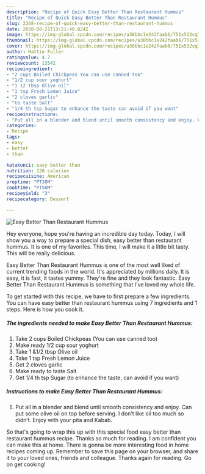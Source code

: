 ```yaml
---
description: "Recipe of Quick Easy Better Than Restaurant Hummus"
title: "Recipe of Quick Easy Better Than Restaurant Hummus"
slug: 2268-recipe-of-quick-easy-better-than-restaurant-hummus
date: 2020-08-21T13:21:40.824Z
image: https://img-global.cpcdn.com/recipes/a38bbc1e242faab6/751x532cq70/easy-better-than-restaurant-hummus-recipe-main-photo.jpg
thumbnail: https://img-global.cpcdn.com/recipes/a38bbc1e242faab6/751x532cq70/easy-better-than-restaurant-hummus-recipe-main-photo.jpg
cover: https://img-global.cpcdn.com/recipes/a38bbc1e242faab6/751x532cq70/easy-better-than-restaurant-hummus-recipe-main-photo.jpg
author: Hattie Fuller
ratingvalue: 4.7
reviewcount: 13542
recipeingredient:
- "2 cups Boiled Chickpeas You can use canned too"
- "1/2 cup sour yoghurt"
- "1 12 tbsp Olive oil"
- "1 tsp Fresh Lemon Juice"
- "2 cloves garlic"
- "to taste Salt"
- "1/4 th tsp Sugar to enhance the taste can avoid if you want"
recipeinstructions:
- "Put all in a blender and blend until smooth consistency and enjoy. Can put some olive oil on top before serving. I don’t like oil too much so didn’t. Enjoy with your pita and Kabab."
categories:
- Recipe
tags:
- easy
- better
- than

katakunci: easy better than 
nutrition: 138 calories
recipecuisine: American
preptime: "PT38M"
cooktime: "PT50M"
recipeyield: "3"
recipecategory: Dessert

---
```



![Easy Better Than Restaurant Hummus](https://img-global.cpcdn.com/recipes/a38bbc1e242faab6/751x532cq70/easy-better-than-restaurant-hummus-recipe-main-photo.jpg)

Hey everyone, hope you're having an incredible day today. Today, I will show you a way to prepare a special dish, easy better than restaurant hummus. It is one of my favorites. This time, I will make it a little bit tasty. This will be really delicious.



Easy Better Than Restaurant Hummus is one of the most well liked of current trending foods in the world. It's appreciated by millions daily. It is easy, it is fast, it tastes yummy. They're fine and they look fantastic. Easy Better Than Restaurant Hummus is something that I've loved my whole life.


To get started with this recipe, we have to first prepare a few ingredients. You can have easy better than restaurant hummus using 7 ingredients and 1 steps. Here is how you cook it.

<!--inarticleads1-->

##### The ingredients needed to make Easy Better Than Restaurant Hummus:

1. Take 2 cups Boiled Chickpeas (You can use canned too)
1. Make ready 1/2 cup sour yoghurt
1. Take 1 &amp;1/2 tbsp Olive oil
1. Take 1 tsp Fresh Lemon Juice
1. Get 2 cloves garlic
1. Make ready to taste Salt
1. Get 1/4 th tsp Sugar (to enhance the taste, can avoid if you want)




<!--inarticleads2-->

##### Instructions to make Easy Better Than Restaurant Hummus:

1. Put all in a blender and blend until smooth consistency and enjoy. Can put some olive oil on top before serving. I don’t like oil too much so didn’t. Enjoy with your pita and Kabab.




So that's going to wrap this up with this special food easy better than restaurant hummus recipe. Thanks so much for reading. I am confident you can make this at home. There is gonna be more interesting food in home recipes coming up. Remember to save this page on your browser, and share it to your loved ones, friends and colleague. Thanks again for reading. Go on get cooking!
